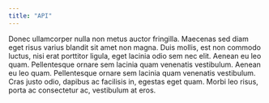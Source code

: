 ```yaml
---
title: "API"
---
```


Donec ullamcorper nulla non metus auctor fringilla. Maecenas sed diam eget risus varius blandit sit amet non magna. Duis mollis, est non commodo luctus, nisi erat porttitor ligula, eget lacinia odio sem nec elit. Aenean eu leo quam. Pellentesque ornare sem lacinia quam venenatis vestibulum. Aenean eu leo quam. Pellentesque ornare sem lacinia quam venenatis vestibulum. Cras justo odio, dapibus ac facilisis in, egestas eget quam. Morbi leo risus, porta ac consectetur ac, vestibulum at eros.